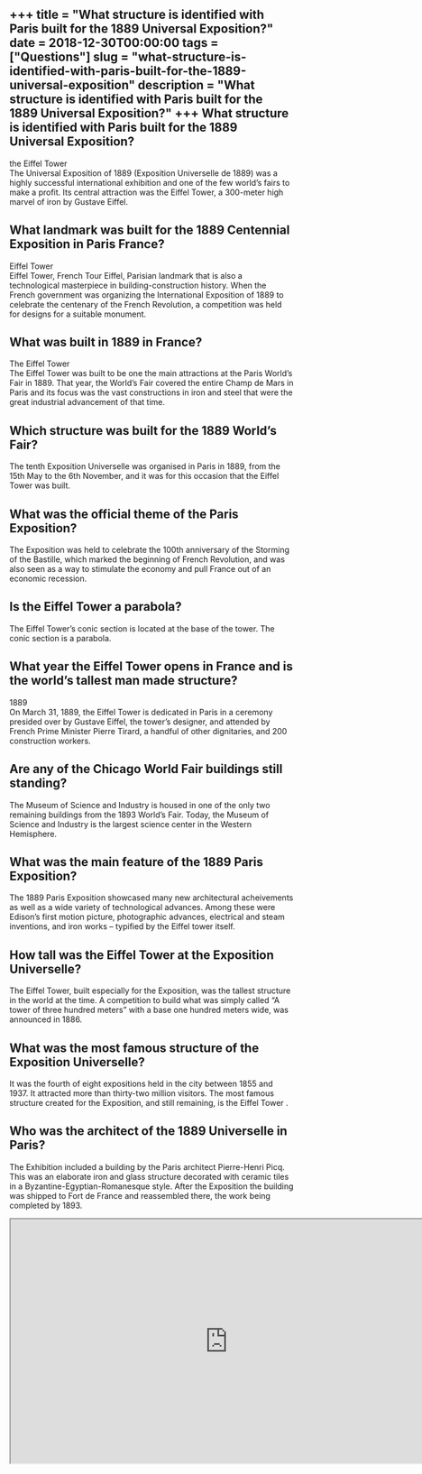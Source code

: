 +++
title = "What structure is identified with Paris built for the 1889 Universal Exposition?"
date = 2018-12-30T00:00:00
tags = ["Questions"]
slug = "what-structure-is-identified-with-paris-built-for-the-1889-universal-exposition"
description = "What structure is identified with Paris built for the 1889 Universal Exposition?"
+++
What structure is identified with Paris built for the 1889 Universal Exposition?
--------------------------------------------------------------------------------

the Eiffel Tower  
The Universal Exposition of 1889 (Exposition Universelle de 1889) was a highly successful international exhibition and one of the few world’s fairs to make a profit. Its central attraction was the Eiffel Tower, a 300-meter high marvel of iron by Gustave Eiffel.

What landmark was built for the 1889 Centennial Exposition in Paris France?
---------------------------------------------------------------------------

Eiffel Tower  
Eiffel Tower, French Tour Eiffel, Parisian landmark that is also a technological masterpiece in building-construction history. When the French government was organizing the International Exposition of 1889 to celebrate the centenary of the French Revolution, a competition was held for designs for a suitable monument.

What was built in 1889 in France?
---------------------------------

The Eiffel Tower  
The Eiffel Tower was built to be one the main attractions at the Paris World’s Fair in 1889. That year, the World’s Fair covered the entire Champ de Mars in Paris and its focus was the vast constructions in iron and steel that were the great industrial advancement of that time.

Which structure was built for the 1889 World’s Fair?
----------------------------------------------------

The tenth Exposition Universelle was organised in Paris in 1889, from the 15th May to the 6th November, and it was for this occasion that the Eiffel Tower was built.

What was the official theme of the Paris Exposition?
----------------------------------------------------

The Exposition was held to celebrate the 100th anniversary of the Storming of the Bastille, which marked the beginning of French Revolution, and was also seen as a way to stimulate the economy and pull France out of an economic recession.

Is the Eiffel Tower a parabola?
-------------------------------

The Eiffel Tower’s conic section is located at the base of the tower. The conic section is a parabola.

What year the Eiffel Tower opens in France and is the world’s tallest man made structure?
-----------------------------------------------------------------------------------------

1889  
On March 31, 1889, the Eiffel Tower is dedicated in Paris in a ceremony presided over by Gustave Eiffel, the tower’s designer, and attended by French Prime Minister Pierre Tirard, a handful of other dignitaries, and 200 construction workers.

Are any of the Chicago World Fair buildings still standing?
-----------------------------------------------------------

The Museum of Science and Industry is housed in one of the only two remaining buildings from the 1893 World’s Fair. Today, the Museum of Science and Industry is the largest science center in the Western Hemisphere.

What was the main feature of the 1889 Paris Exposition?
-------------------------------------------------------

The 1889 Paris Exposition showcased many new architectural acheivements as well as a wide variety of technological advances. Among these were Edison’s first motion picture, photographic advances, electrical and steam inventions, and iron works – typified by the Eiffel tower itself.

How tall was the Eiffel Tower at the Exposition Universelle?
------------------------------------------------------------

The Eiffel Tower, built especially for the Exposition, was the tallest structure in the world at the time. A competition to build what was simply called “A tower of three hundred meters” with a base one hundred meters wide, was announced in 1886.

What was the most famous structure of the Exposition Universelle?
-----------------------------------------------------------------

It was the fourth of eight expositions held in the city between 1855 and 1937. It attracted more than thirty-two million visitors. The most famous structure created for the Exposition, and still remaining, is the Eiffel Tower .

Who was the architect of the 1889 Universelle in Paris?
-------------------------------------------------------

The Exhibition included a building by the Paris architect Pierre-Henri Picq. This was an elaborate iron and glass structure decorated with ceramic tiles in a Byzantine-Egyptian-Romanesque style. After the Exposition the building was shipped to Fort de France and reassembled there, the work being completed by 1893.

<iframe allow="accelerometer; autoplay; clipboard-write; encrypted-media; gyroscope; picture-in-picture" allowfullscreen="" class="__youtube_prefs__  epyt-is-override  no-lazyload" data-no-lazy="1" data-origheight="433" data-origwidth="770" data-skipgform_ajax_framebjll="" height="433" id="_ytid_72049" loading="lazy" src="https://www.youtube.com/embed/ZjyZzQaGE3g?enablejsapi=1&autoplay=0&cc_load_policy=0&cc_lang_pref=&iv_load_policy=1&loop=0&modestbranding=0&rel=1&fs=1&playsinline=0&autohide=2&theme=dark&color=red&controls=1&" title="YouTube player" width="770"></iframe>